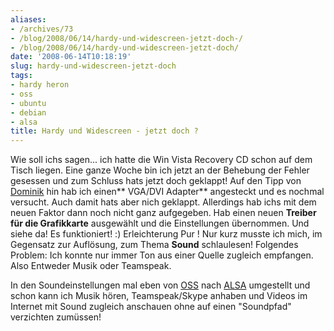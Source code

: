 ```yaml
---
aliases:
- /archives/73
- /blog/2008/06/14/hardy-und-widescreen-jetzt-doch-/
- /blog/2008/06/14/hardy-und-widescreen-jetzt-doch/
date: '2008-06-14T10:18:19'
slug: hardy-und-widescreen-jetzt-doch
tags:
- hardy heron
- oss
- ubuntu
- debian
- alsa
title: Hardy und Widescreen - jetzt doch ?
---
```


Wie soll ichs sagen... ich hatte die Win Vista Recovery CD schon auf dem
Tisch liegen.  Eine ganze Woche bin ich jetzt an der Behebung der Fehler
gesessen und zum Schluss hats jetzt doch geklappt!  Auf den Tipp von
[Dominik](http://www.kubla.de) hin hab ich einen** VGA/DVI Adapter**
angesteckt und es nochmal versucht. Auch damit hats aber nich geklappt.
Allerdings hab ichs mit dem neuen Faktor dann noch nicht ganz aufgegeben.
Hab einen neuen **Treiber für die Grafikkarte** ausgewählt und die
Einstellungen übernommen. Und siehe da! Es funktioniert! :) Erleichterung
Pur ! Nur kurz musste ich mich, im Gegensatz zur Auflösung, zum Thema
**Sound** schlaulesen! Folgendes Problem: Ich konnte nur immer Ton aus
einer Quelle zugleich empfangen. Also Entweder Musik oder Teamspeak.

In den Soundeinstellungen mal eben von
[OSS](http://de.wikipedia.org/wiki/Open_Sound_System) nach
[ALSA](http://de.wikipedia.org/wiki/Advanced_Linux_Sound_Architecture)
umgestellt und schon kann ich Musik hören, Teamspeak/Skype anhaben und
Videos im Internet mit Sound zugleich anschauen ohne auf einen "Soundpfad"
verzichten zumüssen!